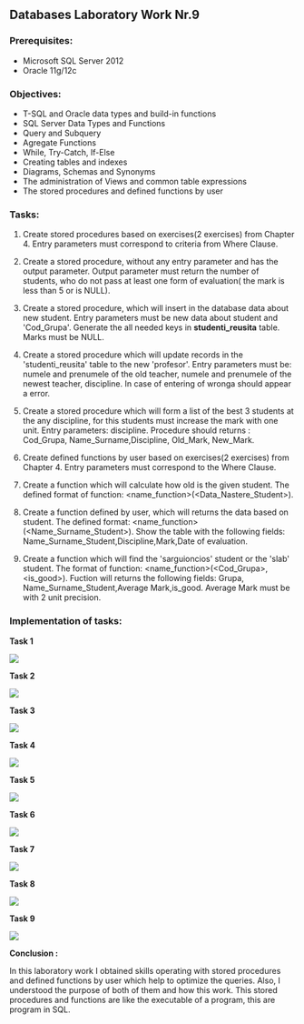 ## Databases Laboratory Work Nr.9


### Prerequisites:
  - Microsoft SQL Server 2012
  - Oracle 11g/12c

### Objectives:
  - T-SQL and Oracle data types and build-in functions
  - SQL Server Data Types and Functions
  - Query and Subquery
  - Agregate Functions
  - While, Try-Catch, If-Else
  - Creating tables and indexes
  - Diagrams, Schemas and Synonyms
  - The administration of Views and common table expressions
  - The stored procedures and defined functions by user
  
 ### Tasks: 
 
 1. Create stored procedures based on exercises(2 exercises) from Chapter 4. Entry parameters must correspond to criteria from 
 Where Clause. 
 
 2. Create a stored procedure, without any entry parameter and has the output parameter. Output parameter must return the number
 of students, who do not pass at least one form of evaluation( the mark is less than 5 or is NULL). 
 
 3. Create a stored procedure, which will insert in the database data about new student. Entry parameters must be new data about 
 student and 'Cod_Grupa'. Generate the all needed keys in **studenti_reusita** table. Marks must be NULL. 
 
 4. Create a stored procedure which will update records in the 'studenti_reusita' table to the new 'profesor'. Entry parameters
 must be: numele and prenumele of the old teacher, numele and prenumele of the newest teacher, discipline. In case of entering
 of wronga should appear a error. 
 
 5. Create a stored procedure which will form a list of the best 3 students at the any discipline, for this students must 
 increase the mark with one unit. Entry parameters: discipline. Procedure should returns : Cod_Grupa, Name_Surname,Discipline,
 Old_Mark, New_Mark. 
 
 6. Create defined functions by user based on exercises(2 exercises) from Chapter 4. Entry parameters must correspond to the 
 Where Clause. 
 
 7. Create a function which will calculate how old is the given student. The defined format of function: <name_function>(<Data_Nastere_Student>). 
 
 8. Create a function defined by user, which will returns the data based on student. The defined format: <name_function>(<Name_Surname_Student>).
 Show the table with the following fields: Name_Surname_Student,Discipline,Mark,Date of evaluation. 
 
 9. Create a function which will find the 'sarguioncios' student or the 'slab' student. The format of function:
 <name_function>(<Cod_Grupa>, <is_good>). Fuction will returns the following fields: Grupa, Name_Surname_Student,Average Mark,is_good.
 Average Mark must be with 2 unit precision. 
 
  ### Implementation of tasks: 
 
 **Task 1** 
 
 ![](https://github.com/gzaharia/BDC_Labs/blob/master/Laboratory_Work_N9/Screens/Task1.PNG) 
 
 **Task 2**  
 
 ![](https://github.com/gzaharia/BDC_Labs/blob/master/Laboratory_Work_N9/Screens/Task2.PNG)  
 
 
 **Task 3**  
 
 ![](https://github.com/gzaharia/BDC_Labs/blob/master/Laboratory_Work_N9/Screens/Task3.PNG)  
 
 
 **Task 4**  
 
 ![](https://github.com/gzaharia/BDC_Labs/blob/master/Laboratory_Work_N9/Screens/Task4.PNG)  
 
 
 **Task 5**  
 
 ![](https://github.com/gzaharia/BDC_Labs/blob/master/Laboratory_Work_N9/Screens/Task5.PNG) 
 
 
 **Task 6**  
 
 ![](https://github.com/gzaharia/BDC_Labs/blob/master/Laboratory_Work_N9/Screens/Task6.PNG)  
 
 
 **Task 7**  
 
 ![](https://github.com/gzaharia/BDC_Labs/blob/master/Laboratory_Work_N9/Screens/Task7.PNG) 


 **Task 8**  
 
 ![](https://github.com/gzaharia/BDC_Labs/blob/master/Laboratory_Work_N9/Screens/Task8.PNG)  


 **Task 9**  
 
 ![](https://github.com/gzaharia/BDC_Labs/blob/master/Laboratory_Work_N9/Screens/Task9.PNG) 


 **Conclusion :**  
 
 In this laboratory work I obtained skills operating with stored procedures and defined functions by user which help to optimize the queries.
 Also, I understood the purpose of both of them and how this work. This stored procedures and functions are like the executable of a program, 
 this are program in SQL.
